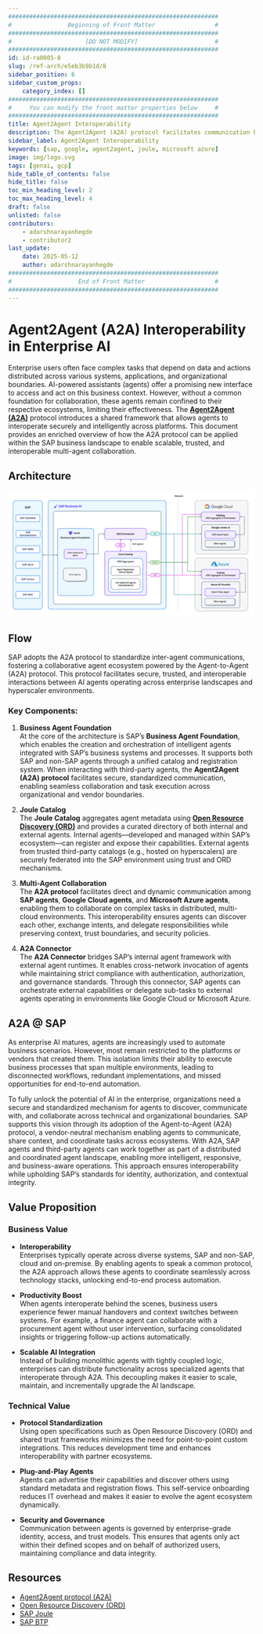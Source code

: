 ```yaml
---
############################################################
#                Beginning of Front Matter                 #
############################################################
#                     [DO NOT MODIFY]                      #
############################################################
id: id-ra0005-8
slug: /ref-arch/e5eb3b9b1d/8
sidebar_position: 6
sidebar_custom_props:
    category_index: []
############################################################
#     You can modify the front matter properties below     #
############################################################
title: Agent2Agent Interoperability
description: The Agent2Agent (A2A) protocol facilitates communication between independent AI agents. SAP contributes to the A2A specification via Joule and Open Resource Discovery (ORD).
sidebar_label: Agent2Agent Interoperability
keywords: [sap, google, agent2agent, joule, microsoft azure]
image: img/logo.svg
tags: [genai, gcp]
hide_table_of_contents: false
hide_title: false
toc_min_heading_level: 2
toc_max_heading_level: 4
draft: false
unlisted: false
contributors:
    - adarshnarayanhegde
    - contributor2
last_update:
    date: 2025-05-12
    author: adarshnarayanhegde
############################################################
#                   End of Front Matter                    #
############################################################
---
```


# Agent2Agent (A2A) Interoperability in Enterprise AI

Enterprise users often face complex tasks that depend on data and actions distributed across various systems, applications, and organizational boundaries. AI-powered assistants (agents) offer a promising new interface to access and act on this business context. However, without a common foundation for collaboration, these agents remain confined to their respective ecosystems, limiting their effectiveness. The **[Agent2Agent (A2A)](https://google.github.io/A2A/)** protocol introduces a shared framework that allows agents to interoperate securely and intelligently across platforms. This document provides an enriched overview of how the A2A protocol can be applied within the SAP business landscape to enable scalable, trusted, and interoperable multi-agent collaboration.

## Architecture

![A2A](images/a2a.png)

## Flow

SAP adopts the A2A protocol to standardize inter-agent communications, fostering a collaborative agent ecosystem powered by the Agent-to-Agent (A2A) protocol. This protocol facilitates secure, trusted, and interoperable interactions between AI agents operating across enterprise landscapes and hyperscaler environments.

### Key Components:

1. **Business Agent Foundation**  
   At the core of the architecture is SAP’s **Business Agent Foundation**, which enables the creation and orchestration of intelligent agents integrated with SAP’s business systems and processes. It supports both SAP and non-SAP agents through a unified catalog and registration system. When interacting with third-party agents, the **Agent2Agent (A2A) protocol** facilitates secure, standardized communication, enabling seamless collaboration and task execution across organizational and vendor boundaries.

2. **Joule Catalog**  
   The **Joule Catalog** aggregates agent metadata using **[Open Resource Discovery (ORD)](https://open-resource-discovery.github.io/specification/)** and provides a curated directory of both internal and external agents. Internal agents—developed and managed within SAP’s ecosystem—can register and expose their capabilities. External agents from trusted third-party catalogs (e.g., hosted on hyperscalers) are securely federated into the SAP environment using trust and ORD mechanisms.

3. **Multi-Agent Collaboration**  
   The **A2A protocol** facilitates direct and dynamic communication among **SAP agents**, **Google Cloud agents**, and **Microsoft Azure agents**, enabling them to collaborate on complex tasks in distributed, multi-cloud environments. This interoperability ensures agents can discover each other, exchange intents, and delegate responsibilities while preserving context, trust boundaries, and security policies.

4. **A2A Connector**  
   The **A2A Connector** bridges SAP’s internal agent framework with external agent runtimes. It enables cross-network invocation of agents while maintaining strict compliance with authentication, authorization, and governance standards. Through this connector, SAP agents can orchestrate external capabilities or delegate sub-tasks to external agents operating in environments like Google Cloud or Microsoft Azure.

## A2A @ SAP

As enterprise AI matures, agents are increasingly used to automate business scenarios. However, most remain restricted to the platforms or vendors that created them. This isolation limits their ability to execute business processes that span multiple environments, leading to disconnected workflows, redundant implementations, and missed opportunities for end-to-end automation.

To fully unlock the potential of AI in the enterprise, organizations need a secure and standardized mechanism for agents to discover, communicate with, and collaborate across technical and organizational boundaries. SAP supports this vision through its adoption of the Agent-to-Agent (A2A) protocol, a vendor-neutral mechanism enabling agents to communicate, share context, and coordinate tasks across ecosystems. With A2A, SAP agents and third-party agents can work together as part of a distributed and coordinated agent landscape, enabling more intelligent, responsive, and business-aware operations. This approach ensures interoperability while upholding SAP’s standards for identity, authorization, and contextual integrity.

## Value Proposition

### Business Value

-   **Interoperability**  
    Enterprises typically operate across diverse systems, SAP and non-SAP, cloud and on-premise. By enabling agents to speak a common protocol, the A2A approach allows these agents to coordinate seamlessly across technology stacks, unlocking end-to-end process automation.

-   **Productivity Boost**  
    When agents interoperate behind the scenes, business users experience fewer manual handovers and context switches between systems. For example, a finance agent can collaborate with a procurement agent without user intervention, surfacing consolidated insights or triggering follow-up actions automatically.

-   **Scalable AI Integration**  
    Instead of building monolithic agents with tightly coupled logic, enterprises can distribute functionality across specialized agents that interoperate through A2A. This decoupling makes it easier to scale, maintain, and incrementally upgrade the AI landscape.

### Technical Value

-   **Protocol Standardization**  
    Using open specifications such as Open Resource Discovery (ORD) and shared trust frameworks minimizes the need for point-to-point custom integrations. This reduces development time and enhances interoperability with partner ecosystems.

-   **Plug-and-Play Agents**  
    Agents can advertise their capabilities and discover others using standard metadata and registration flows. This self-service onboarding reduces IT overhead and makes it easier to evolve the agent ecosystem dynamically.

-   **Security and Governance**  
    Communication between agents is governed by enterprise-grade identity, access, and trust models. This ensures that agents only act within their defined scopes and on behalf of authorized users, maintaining compliance and data integrity.

## Resources

-   [Agent2Agent protocol (A2A)](https://google.github.io/A2A/)
-   [Open Resource Discovery (ORD)](https://open-resource-discovery.github.io/specification/)
-   [SAP Joule](https://www.sap.com/products/artificial-intelligence/ai-assistant.html)
-   [SAP BTP](https://www.sap.com/products/technology-platform.html)
